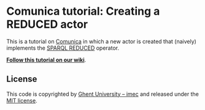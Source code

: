 # Comunica tutorial: Creating a REDUCED actor

This is a tutorial on [Comunica](https://github.com/comunica/comunica)
in which a new actor is created that (naively) implements the
[SPARQL REDUCED](https://www.w3.org/TR/sparql11-query/#sparqlReduced) operator.

[**Follow this tutorial on our wiki**](https://github.com/comunica/Tutorial-Comunica-Reduced-Actor/wiki/Comunica-tutorial:-Creating-a-REDUCED-actor).

## License
This code is copyrighted by [Ghent University – imec](http://idlab.ugent.be/)
and released under the [MIT license](http://opensource.org/licenses/MIT).
